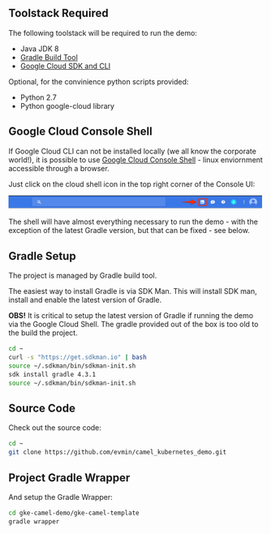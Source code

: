 ## Toolstack Required

The following toolstack will be required to run the demo:

- Java JDK 8
- [Gradle Build Tool](https://gradle.org/install/)
- [Google Cloud SDK and CLI](https://cloud.google.com/sdk/downloads)

Optional, for the convinience python scripts provided:

- Python 2.7
- Python google-cloud library

## Google Cloud Console Shell

If Google Cloud CLI can not be installed locally (we all know the corporate world!), it is possible to use  [Google Cloud Console Shell](https://cloud.google.com/shell/docs/quickstart#start_cloud_shell) - linux enviornment accessible through a browser.

Just click on the cloud shell icon in the top right corner of the Console UI:

<img src="./images/cloud_shell.jpg" width="500px" />

The shell will have almost everything necessary to run the demo - with the exception of the latest Gradle version, but that can be fixed - see below.

## Gradle Setup

The project is managed by Gradle build tool.

The easiest way to install Gradle is via SDK Man. This will install SDK man, install and enable the latest version of Gradle.

**OBS!** It is critical to setup the latest version of Gradle if running the demo via the Google Cloud Shell. The gradle provided out of the box is too old to the build the project. 

```bash
cd ~
curl -s "https://get.sdkman.io" | bash
source ~/.sdkman/bin/sdkman-init.sh
sdk install gradle 4.3.1
source ~/.sdkman/bin/sdkman-init.sh
```

## Source Code

Check out the source code:

```bash
cd ~
git clone https://github.com/evmin/camel_kubernetes_demo.git
```

## Project Gradle Wrapper

And setup the Gradle Wrapper:

```bash
cd gke-camel-demo/gke-camel-template
gradle wrapper
```


